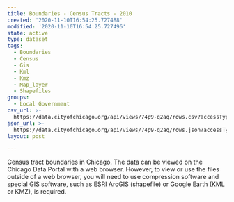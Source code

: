 ```yaml
---
title: Boundaries - Census Tracts - 2010
created: '2020-11-10T16:54:25.727488'
modified: '2020-11-10T16:54:25.727496'
state: active
type: dataset
tags:
  - Boundaries
  - Census
  - Gis
  - Kml
  - Kmz
  - Map_layer
  - Shapefiles
groups:
  - Local Government
csv_url: >-
  https://data.cityofchicago.org/api/views/74p9-q2aq/rows.csv?accessType=DOWNLOAD
json_url: >-
  https://data.cityofchicago.org/api/views/74p9-q2aq/rows.json?accessType=DOWNLOAD
layout: post

---
```

Census tract boundaries in Chicago. The data can be viewed on the Chicago Data Portal with a web browser. However, to view or use the files outside of a web browser, you will need to use compression software and special GIS software, such as ESRI ArcGIS (shapefile) or Google Earth (KML or KMZ), is required.
